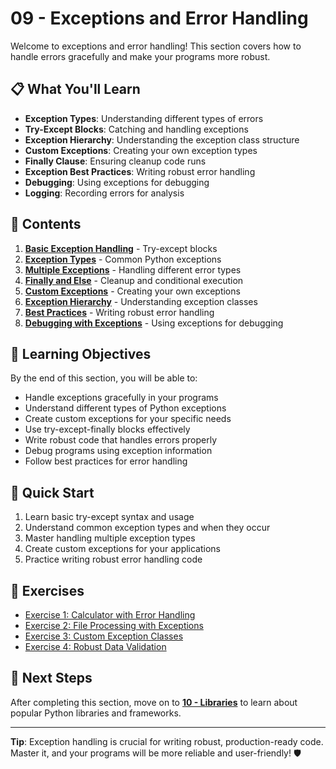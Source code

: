 # 09 - Exceptions and Error Handling

Welcome to exceptions and error handling! This section covers how to handle errors gracefully and make your programs more robust.

## 📋 What You'll Learn

- **Exception Types**: Understanding different types of errors
- **Try-Except Blocks**: Catching and handling exceptions
- **Exception Hierarchy**: Understanding the exception class structure
- **Custom Exceptions**: Creating your own exception types
- **Finally Clause**: Ensuring cleanup code runs
- **Exception Best Practices**: Writing robust error handling
- **Debugging**: Using exceptions for debugging
- **Logging**: Recording errors for analysis

## 📁 Contents

1. **[Basic Exception Handling](01_basic_exceptions.md)** - Try-except blocks
2. **[Exception Types](02_exception_types.md)** - Common Python exceptions
3. **[Multiple Exceptions](03_multiple_exceptions.md)** - Handling different error types
4. **[Finally and Else](04_finally_else.md)** - Cleanup and conditional execution
5. **[Custom Exceptions](05_custom_exceptions.md)** - Creating your own exceptions
6. **[Exception Hierarchy](06_exception_hierarchy.md)** - Understanding exception classes
7. **[Best Practices](07_best_practices.md)** - Writing robust error handling
8. **[Debugging with Exceptions](08_debugging.md)** - Using exceptions for debugging

## 🎯 Learning Objectives

By the end of this section, you will be able to:
- Handle exceptions gracefully in your programs
- Understand different types of Python exceptions
- Create custom exceptions for your specific needs
- Use try-except-finally blocks effectively
- Write robust code that handles errors properly
- Debug programs using exception information
- Follow best practices for error handling

## 🚀 Quick Start

1. Learn basic try-except syntax and usage
2. Understand common exception types and when they occur
3. Master handling multiple exception types
4. Create custom exceptions for your applications
5. Practice writing robust error handling code

## 📝 Exercises

- [Exercise 1: Calculator with Error Handling](exercises/exercise_01_calculator_errors.md)
- [Exercise 2: File Processing with Exceptions](exercises/exercise_02_file_errors.md)
- [Exercise 3: Custom Exception Classes](exercises/exercise_03_custom_exceptions.md)
- [Exercise 4: Robust Data Validation](exercises/exercise_04_data_validation.md)

## 🔗 Next Steps

After completing this section, move on to **[10 - Libraries](../10_libraries/README.md)** to learn about popular Python libraries and frameworks.

---

**Tip**: Exception handling is crucial for writing robust, production-ready code. Master it, and your programs will be more reliable and user-friendly! 🛡️ 